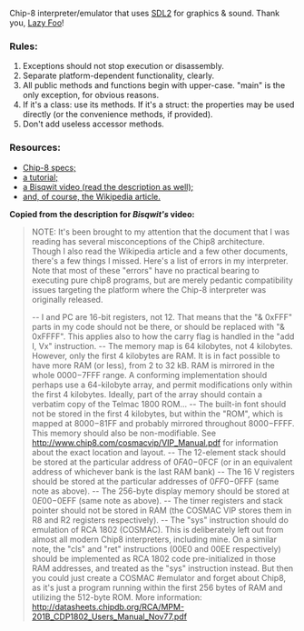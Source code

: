 Chip-8 interpreter/emulator that uses [SDL2](https://www.libsdl.org/) for graphics & sound. Thank you, [Lazy Foo](https://lazyfoo.net/tutorials/SDL/index.php)!

### Rules:
1. Exceptions should not stop execution or disassembly.
1. Separate platform-dependent functionality, clearly.
1. All public methods and functions begin with upper-case. "main" is the only exception, for obvious reasons.
1. If it's a class: use its methods. If it's a struct: the properties may be used directly (or the convenience methods, if provided).
1. Don't add useless accessor methods.

### Resources:
+ [Chip-8 specs;](http://devernay.free.fr/hacks/chip8/C8TECH10.HTM)
+ [a tutorial;](http://emulator101.com/)
+ [a Bisqwit video (read the description as well);](https://www.youtube.com/watch?v=rpLoS7B6T94)
+ [and, of course, the Wikipedia article.](https://en.wikipedia.org/wiki/CHIP-8)

__Copied from the description for *Bisqwit's* video:__
> NOTE: It's been brought to my attention that the document that I was reading has several misconceptions of the Chip8 architecture. Though I also read the Wikipedia article and a few other documents, there's a few things I missed. Here's a list of errors in my interpreter. Note that most of these "errors" have no practical bearing to executing pure chip8 programs, but are merely pedantic compatibility issues targeting the platform where the Chip-8 interpreter was originally released.
> 
> -- I and PC are 16-bit registers, not 12. That means that the "& 0xFFF" parts in my code should not be there, or should be replaced with "& 0xFFFF". This applies also to how the carry flag is handled in the "add I, Vx" instruction.
> -- The memory map is 64 kilobytes, not 4 kilobytes. However, only the first 4 kilobytes are RAM. It is in fact possible to have more RAM (or less), from 2 to 32 kB. RAM is mirrored in the whole $0000-$7FFF range. A conforming implementation should perhaps use a 64-kilobyte array, and permit modifications only within the first 4 kilobytes. Ideally, part of the array should contain a verbatim copy of the Telmac 1800 ROM...
> -- The built-in font should not be stored in the first 4 kilobytes, but within the "ROM", which is mapped at $8000-$81FF and probably mirrored throughout $8000-$FFFF. This memory should also be non-modifiable. See http://www.chip8.com/cosmacvip/VIP_Manual.pdf for information about the exact location and layout.
> -- The 12-element stack should be stored at the particular address of $0FA0-$0FCF (or in an equivalent address of whichever bank is the last RAM bank)
> -- The 16 V registers should be stored at the particular addresses of $0FF0-$0FFF (same note as above).
> -- The 256-byte display memory should be stored at $0E00-$0EFF (same note as above).
> -- The timer registers and stack pointer should not be stored in RAM (the COSMAC VIP stores them in R8 and R2 registers respectively).
> -- The "sys" instruction should do emulation of RCA 1802 (COSMAC). This is deliberately left out from almost all modern Chip8 interpreters, including mine. On a similar note, the "cls" and "ret" instructions (00E0 and 00EE respectively) should be implemented as RCA 1802 code pre-initialized in those RAM addresses, and treated as the "sys" instruction instead. But then you could just create a COSMAC #emulator and forget about Chip8, as it's just a program running within the first 256 bytes of RAM and utilizing the 512-byte ROM. More information: http://datasheets.chipdb.org/RCA/MPM-201B_CDP1802_Users_Manual_Nov77.pdf
